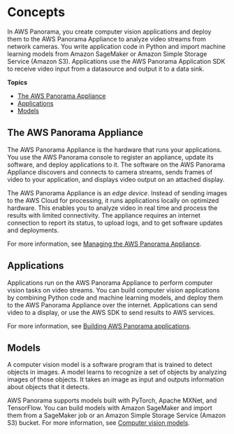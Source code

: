 # Concepts<a name="gettingstarted-concepts"></a>

In AWS Panorama, you create computer vision applications and deploy them to the AWS Panorama Appliance to analyze video streams from network cameras\. You write application code in Python and import machine learning models from Amazon SageMaker or Amazon Simple Storage Service \(Amazon S3\)\. Applications use the AWS Panorama Application SDK to receive video input from a datasource and output it to a data sink\.

**Topics**
+ [The AWS Panorama Appliance](#gettingstarted-concepts-appliance)
+ [Applications](#gettingstarted-concepts-application)
+ [Models](#gettingstarted-concepts-model)

## The AWS Panorama Appliance<a name="gettingstarted-concepts-appliance"></a>

The AWS Panorama Appliance is the hardware that runs your applications\. You use the AWS Panorama console to register an appliance, update its software, and deploy applications to it\. The software on the AWS Panorama Appliance discovers and connects to camera streams, sends frames of video to your application, and displays video output on an attached display\.

The AWS Panorama Appliance is an *edge device*\. Instead of sending images to the AWS Cloud for processing, it runs applications locally on optimized hardware\. This enables you to analyze video in real time and process the results with limited connectivity\. The appliance requires an internet connection to report its status, to upload logs, and to get software updates and deployments\.

For more information, see [Managing the AWS Panorama Appliance](panorama-appliance.md)\.

## Applications<a name="gettingstarted-concepts-application"></a>

Applications run on the AWS Panorama Appliance to perform computer vision tasks on video streams\. You can build computer vision applications by combining Python code and machine learning models, and deploy them to the AWS Panorama Appliance over the internet\. Applications can send video to a display, or use the AWS SDK to send results to AWS services\.



For more information, see [Building AWS Panorama applications](panorama-applications.md)\.

## Models<a name="gettingstarted-concepts-model"></a>

A computer vision model is a software program that is trained to detect objects in images\. A model learns to recognize a set of objects by analyzing images of those objects\. It takes an image as input and outputs information about objects that it detects\.

AWS Panorama supports models built with PyTorch, Apache MXNet, and TensorFlow\. You can build models with Amazon SageMaker and import them from a SageMaker job or an Amazon Simple Storage Service \(Amazon S3\) bucket\. For more information, see [Computer vision models](applications-models.md)\.